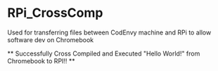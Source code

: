# RPi_CrossComp
Used for transferring files between CodEnvy machine and RPi to allow software dev on Chromebook

** Successfully Cross Compiled and Executed "Hello World!" from Chromebook to RPI!! **
